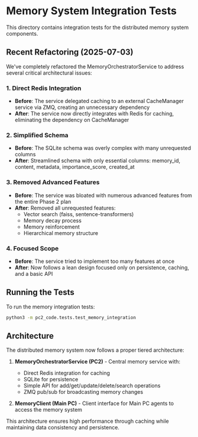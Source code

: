 # Memory System Integration Tests

This directory contains integration tests for the distributed memory system components.

## Recent Refactoring (2025-07-03)

We've completely refactored the MemoryOrchestratorService to address several critical architectural issues:

### 1. Direct Redis Integration

- **Before**: The service delegated caching to an external CacheManager service via ZMQ, creating an unnecessary dependency
- **After**: The service now directly integrates with Redis for caching, eliminating the dependency on CacheManager

### 2. Simplified Schema

- **Before**: The SQLite schema was overly complex with many unrequested columns
- **After**: Streamlined schema with only essential columns: memory_id, content, metadata, importance_score, created_at

### 3. Removed Advanced Features

- **Before**: The service was bloated with numerous advanced features from the entire Phase 2 plan
- **After**: Removed all unrequested features:
  - Vector search (faiss, sentence-transformers)
  - Memory decay process
  - Memory reinforcement
  - Hierarchical memory structure

### 4. Focused Scope

- **Before**: The service tried to implement too many features at once
- **After**: Now follows a lean design focused only on persistence, caching, and a basic API

## Running the Tests

To run the memory integration tests:

```bash
python3 -m pc2_code.tests.test_memory_integration
```

## Architecture

The distributed memory system now follows a proper tiered architecture:

1. **MemoryOrchestratorService (PC2)** - Central memory service with:
   - Direct Redis integration for caching
   - SQLite for persistence
   - Simple API for add/get/update/delete/search operations
   - ZMQ pub/sub for broadcasting memory changes

2. **MemoryClient (Main PC)** - Client interface for Main PC agents to access the memory system

This architecture ensures high performance through caching while maintaining data consistency and persistence. 